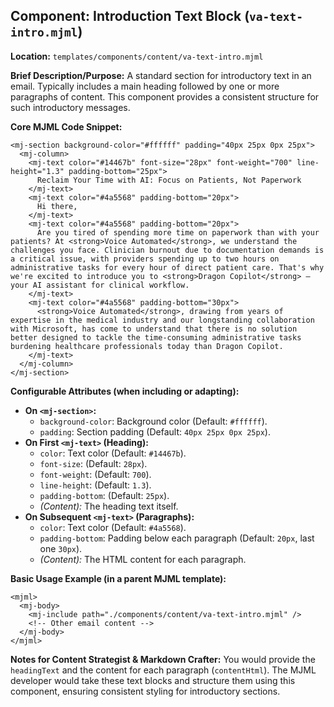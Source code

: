 ## Component: Introduction Text Block (`va-text-intro.mjml`)

**Location:** `templates/components/content/va-text-intro.mjml`

**Brief Description/Purpose:**
A standard section for introductory text in an email. Typically includes a main heading followed by one or more paragraphs of content. This component provides a consistent structure for such introductory messages.

**Core MJML Code Snippet:**
```mjml
<mj-section background-color="#ffffff" padding="40px 25px 0px 25px">
  <mj-column>
    <mj-text color="#14467b" font-size="28px" font-weight="700" line-height="1.3" padding-bottom="25px">
      Reclaim Your Time with AI: Focus on Patients, Not Paperwork
    </mj-text>
    <mj-text color="#4a5568" padding-bottom="20px">
      Hi there,
    </mj-text>
    <mj-text color="#4a5568" padding-bottom="20px">
      Are you tired of spending more time on paperwork than with your patients? At <strong>Voice Automated</strong>, we understand the challenges you face. Clinician burnout due to documentation demands is a critical issue, with providers spending up to two hours on administrative tasks for every hour of direct patient care. That's why we're excited to introduce you to <strong>Dragon Copilot</strong> – your AI assistant for clinical workflow.
    </mj-text>
    <mj-text color="#4a5568" padding-bottom="30px">
      <strong>Voice Automated</strong>, drawing from years of expertise in the medical industry and our longstanding collaboration with Microsoft, has come to understand that there is no solution better designed to tackle the time-consuming administrative tasks burdening healthcare professionals today than Dragon Copilot.
    </mj-text>
  </mj-column>
</mj-section>
```

**Configurable Attributes (when including or adapting):**

*   **On `<mj-section>`:**
    *   `background-color`: Background color (Default: `#ffffff`).
    *   `padding`: Section padding (Default: `40px 25px 0px 25px`).
*   **On First `<mj-text>` (Heading):**
    *   `color`: Text color (Default: `#14467b`).
    *   `font-size`: (Default: `28px`).
    *   `font-weight`: (Default: `700`).
    *   `line-height`: (Default: `1.3`).
    *   `padding-bottom`: (Default: `25px`).
    *   *(Content):* The heading text itself.
*   **On Subsequent `<mj-text>` (Paragraphs):**
    *   `color`: Text color (Default: `#4a5568`).
    *   `padding-bottom`: Padding below each paragraph (Default: `20px`, last one `30px`).
    *   *(Content):* The HTML content for each paragraph.

**Basic Usage Example (in a parent MJML template):**
```mjml
<mjml>
  <mj-body>
    <mj-include path="./components/content/va-text-intro.mjml" />
    <!-- Other email content -->
  </mj-body>
</mjml>
```

**Notes for Content Strategist & Markdown Crafter:**
You would provide the `headingText` and the content for each paragraph (`contentHtml`). The MJML developer would take these text blocks and structure them using this component, ensuring consistent styling for introductory sections.
